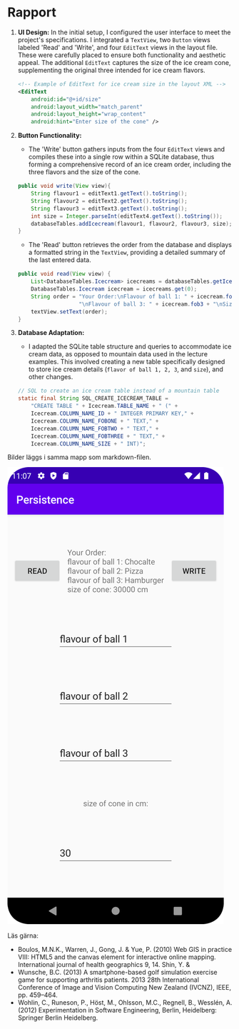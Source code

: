 
# Rapport

1. **UI Design:**
   In the initial setup, I configured the user interface to meet the project's specifications. I integrated a `TextView`, two `Button` views labeled 'Read' and 'Write', and four `EditText` views in the layout file. These were carefully placed to ensure both functionality and aesthetic appeal. The additional `EditText` captures the size of the ice cream cone, supplementing the original three intended for ice cream flavors.

   ```xml
   <!-- Example of EditText for ice cream size in the layout XML -->
   <EditText
       android:id="@+id/size"
       android:layout_width="match_parent"
       android:layout_height="wrap_content"
       android:hint="Enter size of the cone" />
   ```

2. **Button Functionality:**
   - The 'Write' button gathers inputs from the four `EditText` views and compiles these into a single row within a SQLite database, thus forming a comprehensive record of an ice cream order, including the three flavors and the size of the cone.
   
   ```java
   public void write(View view){
       String flavour1 = editText1.getText().toString();
       String flavour2 = editText2.getText().toString();
       String flavour3 = editText3.getText().toString();
       int size = Integer.parseInt(editText4.getText().toString());
       databaseTables.addIcecream(flavour1, flavour2, flavour3, size);
   }
   ```

   - The 'Read' button retrieves the order from the database and displays a formatted string in the `TextView`, providing a detailed summary of the last entered data.

   ```java
   public void read(View view) {
       List<DatabaseTables.Icecream> icecreams = databaseTables.getIcecreams();
       DatabaseTables.Icecream icecream = icecreams.get(0);
       String order = "Your Order:\nFlavour of ball 1: " + icecream.fob1 + "\nFlavour of ball 2: " + icecream.fob2 +
                      "\nFlavour of ball 3: " + icecream.fob3 + "\nSize of cone: " + icecream.size + " cm";
       textView.setText(order);
   }
   ```

3. **Database Adaptation:**
   - I adapted the SQLite table structure and queries to accommodate ice cream data, as opposed to mountain data used in the lecture examples. This involved creating a new table specifically designed to store ice cream details (`flavor of ball 1, 2, 3`, and `size`), and other changes.

   ```java
   // SQL to create an ice cream table instead of a mountain table
   static final String SQL_CREATE_ICECREAM_TABLE = 
       "CREATE TABLE " + Icecream.TABLE_NAME + " (" +
       Icecream.COLUMN_NAME_ID + " INTEGER PRIMARY KEY," +
       Icecream.COLUMN_NAME_FOBONE + " TEXT," +
       Icecream.COLUMN_NAME_FOBTWO + " TEXT," +
       Icecream.COLUMN_NAME_FOBTHREE + " TEXT," +
       Icecream.COLUMN_NAME_SIZE + " INT)";
   ```


Bilder läggs i samma mapp som markdown-filen.

![](android1.png)

Läs gärna:

- Boulos, M.N.K., Warren, J., Gong, J. & Yue, P. (2010) Web GIS in practice VIII: HTML5 and the canvas element for interactive online mapping. International journal of health geographics 9, 14. Shin, Y. &
- Wunsche, B.C. (2013) A smartphone-based golf simulation exercise game for supporting arthritis patients. 2013 28th International Conference of Image and Vision Computing New Zealand (IVCNZ), IEEE, pp. 459–464.
- Wohlin, C., Runeson, P., Höst, M., Ohlsson, M.C., Regnell, B., Wesslén, A. (2012) Experimentation in Software Engineering, Berlin, Heidelberg: Springer Berlin Heidelberg.
